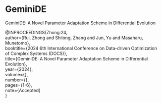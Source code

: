 # GeminiDE

GeminiDE: A Novel Parameter Adaptation Scheme in Differential Evolution  

@INPROCEEDINGS{Zhong:24,  
author={Rui, Zhong and Shilong, Zhang and Jun, Yu and Masaharu, Munetomo},  
booktitle={2024 6th International Conference on Data-driven Optimization of Complex Systems (DOCS)},  
title={GeminiDE: A Novel Parameter Adaptation Scheme in Differential Evolution},  
year={2024},  
volume={},  
number={},  
pages={1-6},  
note={Accepted}  
}
